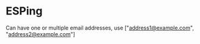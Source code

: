 # ESPing

Can have one or multiple email addresses, use ["address1@example.com", "address2@example.com"]